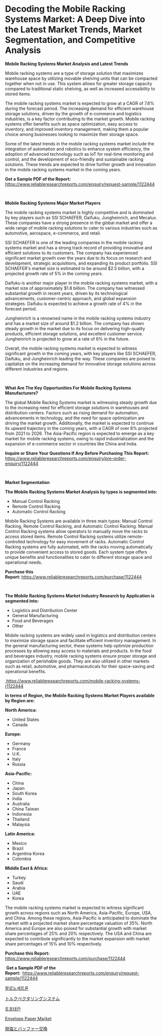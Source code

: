<p><h1>Decoding the Mobile Racking Systems Market: A Deep Dive into the Latest Market Trends, Market Segmentation, and Competitive Analysis</h1></p><p><strong>Mobile Racking Systems Market Analysis and Latest Trends</strong></p>
<p><p>Mobile racking systems are a type of storage solution that maximizes warehouse space by utilizing movable shelving units that can be compacted together when not in use. This system allows for greater storage capacity compared to traditional static shelving, as well as increased accessibility to stored items.</p><p>The mobile racking systems market is expected to grow at a CAGR of 7.6% during the forecast period. The increasing demand for efficient warehouse storage solutions, driven by the growth of e-commerce and logistics industries, is a key factor contributing to the market growth. Mobile racking systems offer benefits such as space optimization, easy access to inventory, and improved inventory management, making them a popular choice among businesses looking to maximize their storage space.</p><p>Some of the latest trends in the mobile racking systems market include the integration of automation and robotics to enhance system efficiency, the adoption of advanced technology such as IoT for real-time monitoring and control, and the development of eco-friendly and sustainable racking solutions. These trends are expected to drive further growth and innovation in the mobile racking systems market in the coming years.</p></p>
<p><strong>Get a Sample PDF of the Report:&nbsp;</strong> <a href="https://www.reliableresearchreports.com/enquiry/request-sample/1122444">https://www.reliableresearchreports.com/enquiry/request-sample/1122444</a></p>
<p>&nbsp;</p>
<p><strong>Mobile Racking Systems Major Market Players</strong></p>
<p><p>The mobile racking systems market is highly competitive and is dominated by key players such as SSI SCHAEFER, Daifuku, Jungheinrich, and Mecalux. These companies have a strong presence in the global market and offer a wide range of mobile racking solutions to cater to various industries such as automotive, aerospace, e-commerce, and retail.</p><p>SSI SCHAEFER is one of the leading companies in the mobile racking systems market and has a strong track record of providing innovative and efficient solutions to its customers. The company has experienced significant market growth over the years due to its focus on research and development, strategic acquisitions, and expanding its product portfolio. SSI SCHAEFER's market size is estimated to be around $2.5 billion, with a projected growth rate of 5% in the coming years.</p><p>Daifuku is another major player in the mobile racking systems market, with a market size of approximately $1.8 billion. The company has witnessed substantial growth in recent years, driven by its technological advancements, customer-centric approach, and global expansion strategies. Daifuku is expected to achieve a growth rate of 4% in the forecast period.</p><p>Jungheinrich is a renowned name in the mobile racking systems industry and has a market size of around $1.2 billion. The company has shown steady growth in the market due to its focus on delivering high-quality products, efficient storage solutions, and excellent customer service. Jungheinrich is projected to grow at a rate of 6% in the future.</p><p>Overall, the mobile racking systems market is expected to witness significant growth in the coming years, with key players like SSI SCHAEFER, Daifuku, and Jungheinrich leading the way. These companies are poised to capitalize on the increasing demand for innovative storage solutions across different industries and regions.</p></p>
<p>&nbsp;</p>
<p><strong>What Are The Key Opportunities For Mobile Racking Systems Manufacturers?</strong></p>
<p><p>The global Mobile Racking Systems market is witnessing steady growth due to the increasing need for efficient storage solutions in warehouses and distribution centers. Factors such as rising demand for automation, advancements in technology, and the need for space optimization are driving the market growth. Additionally, the market is expected to continue its upward trajectory in the coming years, with a CAGR of over 8% projected from 2021 to 2026. The Asia-Pacific region is expected to emerge as a key market for mobile racking systems, owing to rapid industrialization and the expansion of e-commerce sector in countries like China and India.</p></p>
<p><strong>Inquire or Share Your Questions If Any Before Purchasing This Report:</strong> <a href="https://www.reliableresearchreports.com/enquiry/pre-order-enquiry/1122444">https://www.reliableresearchreports.com/enquiry/pre-order-enquiry/1122444</a></p>
<p>&nbsp;</p>
<p><strong>Market Segmentation</strong></p>
<p><strong>The Mobile Racking Systems Market Analysis by types is segmented into:</strong></p>
<p><ul><li>Manual Control Racking</li><li>Remote Control Racking</li><li>Automatic Control Racking</li></ul></p>
<p><p>Mobile Racking Systems are available in three main types: Manual Control Racking, Remote Control Racking, and Automatic Control Racking. Manual Control Racking systems allow operators to manually move the racks to access stored items. Remote Control Racking systems utilize remote-controlled technology for easy movement of racks. Automatic Control Racking systems are fully automated, with the racks moving automatically to provide convenient access to stored goods. Each system type offers unique benefits and functionalities to cater to different storage space and operational needs.</p></p>
<p><strong>Purchase this Report:&nbsp;</strong><a href="https://www.reliableresearchreports.com/purchase/1122444">https://www.reliableresearchreports.com/purchase/1122444</a></p>
<p>&nbsp;</p>
<p><strong>The Mobile Racking Systems Market Industry Research by Application is segmented into:</strong></p>
<p><ul><li>Logistics and Distribution Center</li><li>General Manufacturing</li><li>Food and Beverages</li><li>Other</li></ul></p>
<p><p>Mobile racking systems are widely used in logistics and distribution centers to maximize storage space and facilitate efficient inventory management. In the general manufacturing sector, these systems help optimize production processes by allowing easy access to materials and products. In the food and beverages industry, mobile racking systems ensure proper storage and organization of perishable goods. They are also utilized in other markets such as retail, automotive, and pharmaceuticals for their space-saving and operational benefits.</p></p>
<p><a href="https://www.reliableresearchreports.com/mobile-racking-systems-r1122444">&nbsp;https://www.reliableresearchreports.com/mobile-racking-systems-r1122444</a></p>
<p><strong>In terms of Region, the Mobile Racking Systems Market Players available by Region are:</strong></p>
<p>
    <p> <strong> North America: </strong>
        <ul>
            <li>United States</li>
            <li>Canada</li>
        </ul>
        </p> 
    <p> <strong> Europe: </strong>
        <ul>
            <li>Germany</li>
            <li>France</li>
            <li>U.K.</li>
            <li>Italy</li>
            <li>Russia</li>
        </ul>
        </p> 
    <p> <strong> Asia-Pacific: </strong>
        <ul>
            <li>China</li>
            <li>Japan</li>
            <li>South Korea</li>
            <li>India</li>
            <li>Australia</li>
            <li>China Taiwan</li>
            <li>Indonesia</li>
            <li>Thailand</li>
            <li>Malaysia</li>
        </ul>
        </p> 
    <p> <strong> Latin America: </strong>
        <ul>
            <li>Mexico</li>
            <li>Brazil</li>
            <li>Argentina Korea</li>
            <li>Colombia</li>
        </ul>
        </p> 
    <p> <strong> Middle East & Africa: </strong>
        <ul>
            <li>Turkey</li>
            <li>Saudi</li>
            <li>Arabia</li>
            <li>UAE</li>
            <li>Korea</li>
        </ul>
    </p>
    </p>
<p><p>The mobile racking systems market is expected to witness significant growth across regions such as North America, Asia-Pacific, Europe, USA, and China. Among these regions, Asia-Pacific is anticipated to dominate the market with a projected market share percentage valuation of 35%. North America and Europe are also poised for substantial growth with market share percentages of 25% and 20% respectively. The USA and China are expected to contribute significantly to the market expansion with market share percentages of 15% and 10% respectively.</p></p>
<p><strong>Purchase this Report: </strong><a href="https://www.reliableresearchreports.com/purchase/1122444">https://www.reliableresearchreports.com/purchase/1122444</a></p>
<p>&nbsp;<strong>Get a Sample PDF of the Report:&nbsp;&nbsp;</strong><a href="https://www.reliableresearchreports.com/enquiry/request-sample/1122444">https://www.reliableresearchreports.com/enquiry/request-sample/1122444</a></p>
<p><strong></strong></p>
<p><p><a href="https://github.com/vskv4779xr1/Market-Research-Report-List-1/blob/main/287158532735.md">팔로노세트론</a></p><p><a href="https://github.com/EmoryYundt1935/Market-Research-Report-List-1/blob/main/409991735737.md">トルクベクタリングシステム</a></p><p><a href="https://github.com/CliftonFisher9067/Market-Research-Report-List-1/blob/main/710090932736.md">토포테칸</a></p><p><a href="https://issuu.com/reportprime-2/docs/envelope-paper-market-size-2030.pptx">Envelope Paper Market</a></p><p><a href="https://github.com/mcbeesbxa270/Market-Research-Report-List-1/blob/main/290117935736.md">脱塩とバッファー交換</a></p></p>